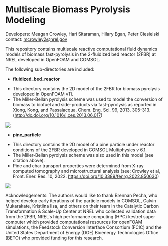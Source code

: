 # Multiscale Biomass Pyrolysis Modeling
Developers: Meagan Crowley, Hari Sitaraman, Hilary Egan, Peter Ciesielski 
contact: mcrowley2@nrel.gov

This repository contains multiscale reactive computational fluid dynamics models of biomass fast-pyrolysis in the 2-fluidized bed reactor (2FBR) at NREL developed in OpenFOAM and COMSOL. 

The following sub-directories are included:
* __fluidized_bed_reactor__
- This directory contains the 2D model of the 2FBR for biomass pyrolysis developed in OpenFOAM v11.
- The Miller-Bellan pyrolysis scheme was used to model the conversion of biomass to biofuel and side-products via fast-pyrolysis as reported in Xiong, Kong, and Passalacqua, Chem. Eng. Sci. 99, 2013, 305-313. (http://dx.doi.org/10.1016/j.ces.2013.06.017)
<img src="./fluidized_bed_reactor/2FBR.gif"/>

* __pine_particle__
- This directory contains the 2D model of a pine particle under reactor conditions of the 2FBR developed in COMSOL Multiphysics v 6.1.
- The Miller-Bellan pyrolysis scheme was also used in this model (see citation above).
- Pine and char transport properties were determined from X-ray computed tomography and microstructural analysis (see: Crowley et al, Front. Ener. Res. 10, 2022. https://doi.org/10.3389/fenrg.2022.850630)
<img src="./pine_particle/bigparticle_temperature.gif"/>


Acknowledgements: The authors would like to thank Brennan Pecha, who helped develop early iterations of the particle models in COMSOL, Calvin Mukarakate, Kristiina Iisa, and others on their team in the Catalytic Carbon Transformation & Scale-Up Center at NREL who collected validation data from the 2FBR, NREL's high performance computing (HPC) kestrel super computer which provided computational resources for openFOAM simulations, the Feedstock Conversion Interface Consortium (FCIC) and the United States Department of Energy (DOE) Bioenergy Technologies Office (BETO) who provided funding for this research.